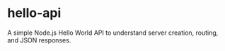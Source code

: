 # hello-api
A simple Node.js Hello World API to understand server creation, routing, and JSON responses.
